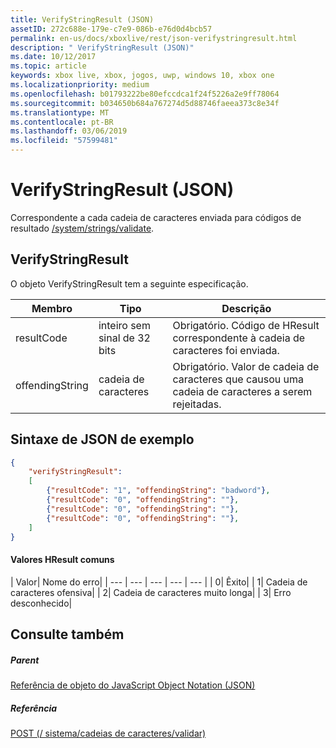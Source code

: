 ```yaml
---
title: VerifyStringResult (JSON)
assetID: 272c688e-179e-c7e9-086b-e76d0d4bcb57
permalink: en-us/docs/xboxlive/rest/json-verifystringresult.html
description: " VerifyStringResult (JSON)"
ms.date: 10/12/2017
ms.topic: article
keywords: xbox live, xbox, jogos, uwp, windows 10, xbox one
ms.localizationpriority: medium
ms.openlocfilehash: b01793222be80efccdca1f24f5226a2e9ff78064
ms.sourcegitcommit: b034650b684a767274d5d88746faeea373c8e34f
ms.translationtype: MT
ms.contentlocale: pt-BR
ms.lasthandoff: 03/06/2019
ms.locfileid: "57599481"
---
```

# <a name="verifystringresult-json"></a>VerifyStringResult (JSON)
Correspondente a cada cadeia de caracteres enviada para códigos de resultado [/system/strings/validate](../uri/stringserver/uri-systemstringsvalidate.md).
<a id="ID4ER"></a>


## <a name="verifystringresult"></a>VerifyStringResult

O objeto VerifyStringResult tem a seguinte especificação.

| Membro| Tipo| Descrição|
| --- | --- | --- |
| resultCode| inteiro sem sinal de 32 bits| Obrigatório. Código de HResult correspondente à cadeia de caracteres foi enviada.|
| offendingString| cadeia de caracteres| Obrigatório. Valor de cadeia de caracteres que causou uma cadeia de caracteres a serem rejeitadas.|

<a id="ID4EXB"></a>


## <a name="sample-json-syntax"></a>Sintaxe de JSON de exemplo


```json
{
    "verifyStringResult":
    [
        {"resultCode": "1", "offendingString": "badword"},
        {"resultCode": "0", "offendingString": ""},
        {"resultCode": "0", "offendingString": ""},
        {"resultCode": "0", "offendingString": ""},
    ]
}

```


#### <a name="common-hresult-values"></a>Valores HResult comuns

| Valor| Nome do erro|
| --- | --- | --- | --- | --- |
| 0| Êxito|
| 1| Cadeia de caracteres ofensiva|
| 2| Cadeia de caracteres muito longa|
| 3| Erro desconhecido|

<a id="ID4ELD"></a>


## <a name="see-also"></a>Consulte também

<a id="ID4END"></a>


##### <a name="parent"></a>Parent

[Referência de objeto do JavaScript Object Notation (JSON)](atoc-xboxlivews-reference-json.md)


<a id="ID4EXD"></a>


##### <a name="reference"></a>Referência

[POST (/ sistema/cadeias de caracteres/validar)](../uri/stringserver/uri-systemstringsvalidatepost.md)
